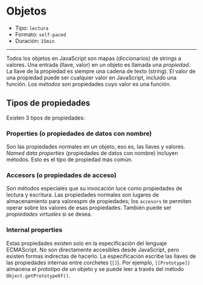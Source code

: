 # Objetos

* Tipo: `lectura`
* Formato: `self-paced`
* Duración: `15min`

***

Todos los objetos en JavaScript son mapas (diccionarios) de strings a valores.
Una entrada (llave, valor) en un objeto es llamada una _propiedad_. La llave de
la propiedad es siempre una cadena de texto (string). El valor de una propiedad
puede ser cualquier valor en JavaScript, incluido una función. Los _métodos_ son
propiedades cuyo valor es una función.

## Tipos de propiedades

Existen 3 tipos de propiedades:

### Properties (o propiedades de datos con nombre)

Son las propiedades normales en un objeto, eso es, las llaves y valores. _Named
data properties_ (propiedades de datos con nombre) incluyen métodos. Esto es el
tipo de propiedad más común.

### Accesors (o propiedades de acceso)

Son métodos especiales que su invocación luce como propiedades de lectura y
escritura. Las propiedades normales son lugares de almacenamiento para valorespm
de propiedades; los `accesors` te permiten operar sobre los valores de esas
propiedades. También puede ser _propiedades virtuales_ si se desea.

### Internal properties

Estas propiedades existen solo en la especificación del lenguaje ECMAScript. No
son directamente accesibles desde JavaScript, pero existen formas indirectas de
hacerlo. La especificación escribe las llaves de las propiedades internas entre
corchetes (`[]`). Por ejemplo, `[[Prototype]]` almacena el prototipo de un
objeto y se puede leer a través del método `Object.getPrototypeOf()`.
